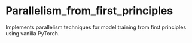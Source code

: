 # Parallelism_from_first_principles
Implements parallelism techniques for model training from first principles using vanilla PyTorch.
